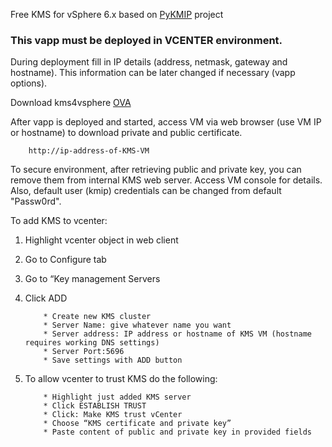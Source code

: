 
Free KMS for vSphere 6.x based on [PyKMIP](https://github.com/OpenKMIP/PyKMIP) project

### This vapp must be deployed in VCENTER environment.

During deployment fill in IP details (address, netmask, gateway and hostname). This information can be later changed if necessary (vapp options).

Download kms4vsphere [OVA](http://116.203.129.112/kms4vsphere/kms4vsphere-ver2.ova)

After vapp is deployed and started, access VM via web browser (use VM IP or hostname) to download private and public certificate.

		http://ip-address-of-KMS-VM

To secure environment, after retrieving public and private key, you can remove them from internal KMS web server. Access VM console for details. Also, default user (kmip) credentials can be changed from default "Passw0rd".

To add KMS to vcenter:

1.	Highlight vcenter object in web client
2.	Go to Configure tab
3.	Go to “Key management Servers
4.	Click ADD

			* Create new KMS cluster
			* Server Name: give whatever name you want
			* Server address: IP address or hostname of KMS VM (hostname requires working DNS settings)
			* Server Port:5696
			* Save settings with ADD button

5.	To allow vcenter to trust KMS do the following:

			* Highlight just added KMS server
			* Click ESTABLISH TRUST
			* Click: Make KMS trust vCenter
			* Choose “KMS certificate and private key”
			* Paste content of public and private key in provided fields
